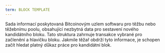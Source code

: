 ```yaml
---
term: BLOCK TEMPLATE
---
```


Sada informací poskytovaná Bitcoinovým uzlem softwaru pro těžbu nebo těžebnímu poolu, obsahující nezbytná data pro sestavení nového kandidátního bloku. Tato struktura zahrnuje transakce vybrané pro začlenění a hlavičku bloku. Jakmile těžař obdrží tyto informace, je schopen začít hledat platný důkaz práce pro kandidátní blok.